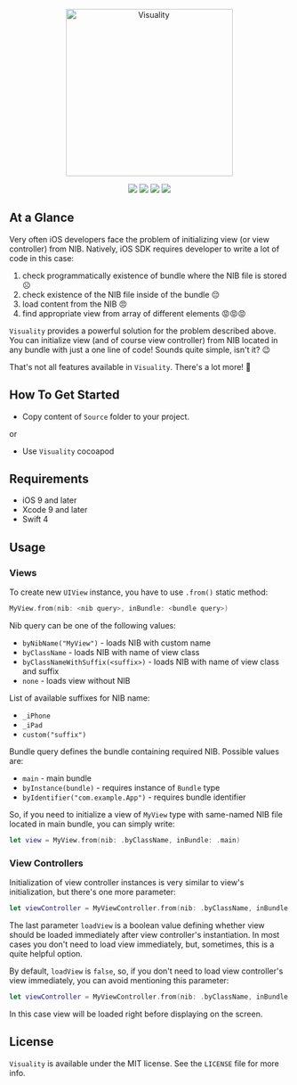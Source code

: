 <p align="center" >
  <img src="https://github.com/igormatyushkin014/Visuality/blob/master/Logo/logo_1024_1024.png" alt="Visuality" title="Visuality" width="300px" height="300px">
</p>

<p align="center">
<a href="https://swift.org"><img src="https://img.shields.io/badge/Swift-4.0-orange.svg?style=flat"></a>
<a href="https://cocoapods.org"><img src="https://img.shields.io/cocoapods/v/Visuality.svg?maxAge=2592000"></a>
<a href="https://cocoapods.org"><img src="https://img.shields.io/cocoapods/dt/Visuality.svg?maxAge=2592000"></a>
<a href="https://tldrlegal.com/license/mit-license"><img src="https://img.shields.io/badge/License-MIT-blue.svg?style=flat"></a>
</p>

## At a Glance

Very often iOS developers face the problem of initializing view (or view controller) from NIB. Natively, iOS SDK requires developer to write a lot of code in this case:

1. check programmatically existence of bundle where the NIB file is stored ☹️
2. check existence of the NIB file inside of the bundle 😔
3. load content from the NIB 😠
4. find appropriate view from array of different elements 😡😡😡

`Visuality` provides a powerful solution for the problem described above. You can initialize view (and of course view controller) from NIB located in any bundle with just a one line of code! Sounds quite simple, isn't it? 😉

That's not all features available in `Visuality`. There's a lot more! 🚀

## How To Get Started

- Copy content of `Source` folder to your project.

or

- Use `Visuality` cocoapod

## Requirements

* iOS 9 and later
* Xcode 9 and later
* Swift 4

## Usage

### Views

To create new `UIView` instance, you have to use `.from()` static method:

```swift
MyView.from(nib: <nib query>, inBundle: <bundle query>)
```

Nib query can be one of the following values:

- `byNibName("MyView")` - loads NIB with custom name
- `byClassName` - loads NIB with name of view class
- `byClassNameWithSuffix(<suffix>)` - loads NIB with name of view class and suffix
- `none` - loads view without NIB

List of available suffixes for NIB name:

- `_iPhone`
- `_iPad`
- `custom("suffix")`

Bundle query defines the bundle containing required NIB. Possible values are:

- `main` - main bundle
- `byInstance(bundle)` - requires instance of `Bundle` type
- `byIdentifier("com.example.App")` - requires bundle identifier

So, if you need to initialize a view of `MyView` type with same-named NIB file located in main bundle, you can simply write:

```swift
let view = MyView.from(nib: .byClassName, inBundle: .main)
```

### View Controllers

Initialization of view controller instances is very similar to view's initialization, but there's one more parameter:

```swift
let viewController = MyViewController.from(nib: .byClassName, inBundle: .main, loadView: true)
```

The last parameter `loadView` is a boolean value defining whether view should be loaded immediately after view controller's instantiation. In most cases you don't need to load view immediately, but, sometimes, this is a quite helpful option.

By default, `loadView` is `false`, so, if you don't need to load view controller's view immediately, you can avoid mentioning this parameter:

```swift
let viewController = MyViewController.from(nib: .byClassName, inBundle: .main)
```

In this case view will be loaded right before displaying on the screen.

## License

`Visuality` is available under the MIT license. See the `LICENSE` file for more info.
